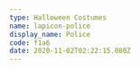 ```yaml
---
type: Halloween Costumes
name: lapicon-police
display_name: Police
code: f1a6
date: 2020-11-02T02:22:15.080Z
---
```

